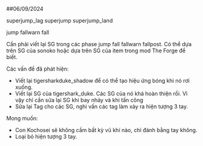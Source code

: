 ##06/09/2024

superjump_lag
superjump
superjump_land

jump
fallwarn
fall

Cần phải viết lại SG trong các phase jump fall fallwarn fallpost. 
Có thể dựa trên SG của sonoko hoặc dựa trên SG của item trong mod The Forge để biết.

Các vấn đề đã phát hiện:
+ Viết lại tigersharkduke_shadow để có thể tạo hiệu ứng bóng khi nó rơi xuống.
+ Viết lại SG của tigershark_duke. Các SG của nó khá hoàn thiện rồi. Vì vậy chỉ cần sửa lại SG khi bay nhảy và khi tấn công
+ Sửa lại Tag cho các SG, nghi vấn các tag làm xảy ra hiện tượng 3 tay.

Mong muốn: 
+ Con Kochosei sẽ không cầm bất kỳ vũ khí nào, chỉ đánh bằng tay không. 
+ Loại bỏ hiện tượng 3 tay.